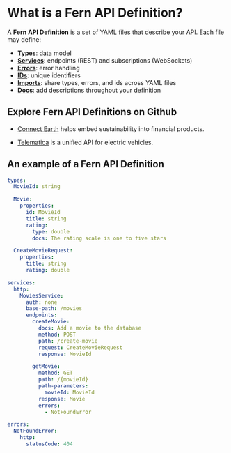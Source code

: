 # What is a Fern API Definition?

A **Fern API Definition** is a set of YAML files that describe your API. Each file may define:

- **[Types](types.md)**: data model
- **[Services](services.md)**: endpoints (REST) and subscriptions (WebSockets)
- **[Errors](errors.md)**: error handling
- **[IDs](ids.md)**: unique identifiers
- **[Imports](imports.md)**: share types, errors, and ids across YAML files
- **[Docs](docs.md)**: add descriptions throughout your definition

## Explore Fern API Definitions on Github

- [Connect Earth](https://github.com/fern-api/fern-connect-earth/blob/main/api/src/charts.yml) helps embed sustainability into financial products.

- [Telematica](https://github.com/fern-api/fern-telematica/blob/main/api/src/vehicleData.yml) is a unified API for electric vehicles.

## An example of a Fern API Definition

```yml
types:
  MovieId: string

  Movie:
    properties:
      id: MovieId
      title: string
      rating:
        type: double
        docs: The rating scale is one to five stars

  CreateMovieRequest:
    properties:
      title: string
      rating: double

services:
  http:
    MoviesService:
      auth: none
      base-path: /movies
      endpoints:
        createMovie:
          docs: Add a movie to the database
          method: POST
          path: /create-movie
          request: CreateMovieRequest
          response: MovieId

        getMovie:
          method: GET
          path: /{movieId}
          path-parameters:
            movieId: MovieId
          response: Movie
          errors:
            - NotFoundError

errors:
  NotFoundError:
    http:
      statusCode: 404
```
